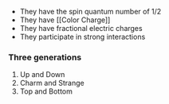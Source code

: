 - They have the spin quantum number of 1/2
- They have [[Color Charge]]
- They have fractional electric charges
- They participate in strong interactions

### Three generations
1. Up and Down
2. Charm and Strange
3. Top and Bottom